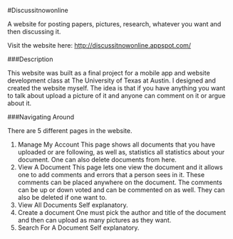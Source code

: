 #Discussitnowonline 

A website for posting papers, pictures, research, whatever you want and then discussing it.

Visit the website here: http://discussitnowonline.appspot.com/

###Description

This website was built as a final project for a mobile app and website development class at The University of Texas at Austin. I designed and created the website myself. The idea is that if you have anything you want to talk about upload a picture of it and anyone can comment on it or argue about it. 

###Navigating Around

There are 5 different pages in the website.

1. Manage My Account
	This page shows all documents that you have uploaded or are following, as well as, statistics all statistics about your document. One can also delete documents from here.
2. View A Document
	This page lets one view the document and it allows one to add comments and errors that a person sees in it. These comments can be placed anywhere on the document. The comments can be up or down voted and can be commented on as well. They can also be deleted if one want to.
3. View All Documents
	Self explanatory.
4. Create a document
	One must pick the author and title of the document and then can upload as many pictures as they want.
5. Search For A Document
	Self explanatory.

